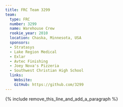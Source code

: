 ```yaml
---
title: FRC Team 3299
team:
  type: FRC
  number: 3299
  name: Warehouse Crew
  rookie_year: 2010
  location: Chaska, Minnesota, USA
  sponsors:
  - Stratasys
  - Lake Region Medical
  - Exlar
  - Avtec Finishing
  - Joey Nova's Pizzeria
  - Southwest Christian High School
  links:
    Website:
    GitHub: https://github.com/3299
---
```


{% include remove_this_line_and_add_a_paragraph %}